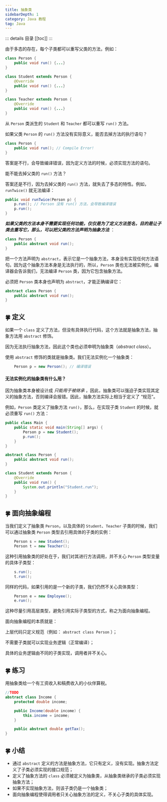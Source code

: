 ```yaml
---
title: 抽象类
sidebarDepth: 1
category: Java 教程
tag: Java
---
```


::: details 目录
[[toc]]
:::

由于多态的存在，每个子类都可以重写父类的方法，例如：

```java
class Person {
    public void run() {...}
}

class Student extends Person {
    @Override
    public void run() {...}
}

class Teacher extends Person {
    @Override
    public void run() {...}
}
```

从 `Person` 类派生的 `Student` 和 `Teacher` 都可以重写 `run()` 方法。

如果父类 `Person` 的 `run()` 方法没有实际意义，能否去掉方法的执行语句？

```java
class Person {
    public void run(); // Compile Error!
}
```

答案是不行，会导致编译错误，因为定义方法的时候，必须实现方法的语句。

能不能去掉父类的 `run()` 方法？

答案还是不行，因为去掉父类的 `run()` 方法，就失去了多态的特性。例如，`runTwice()` 就无法编译：

```java
public void runTwice(Person p) {
    p.run(); // Person 没有 run() 方法，会导致编译错误
    p.run();
}
```

**_如果父类的方法本身不需要实现任何功能，仅仅是为了定义方法签名，目的是让子类去重写它，那么，可以把父类的方法声明为抽象方法_** ：

```java
class Person {
    public abstract void run();
}
```

把一个方法声明为 `abstract`，表示它是一个抽象方法，本身没有实现任何方法语句。因为这个抽象方法本身是无法执行的，所以，`Person` 类也无法被实例化。编译器会告诉我们，无法编译 `Person` 类，因为它包含抽象方法。

必须把 `Person` 类本身也声明为 `abstract`，才能正确编译它：

```java
abstract class Person {
    public abstract void run();
}
```

## 🍀 定义

如果一个 `class` 定义了方法，但没有具体执行代码，这个方法就是抽象方法，抽象方法用 `abstract` 修饰。

因为无法执行抽象方法，因此这个类也必须申明为抽象类（_abstract class_）。

使用 `abstract` 修饰的类就是抽象类。我们无法实例化一个抽象类：

```java
    Person p = new Person(); // 编译错误
```

#### 无法实例化的抽象类有什么用？

因为抽象类本身被设计成 _只能用于被继承_ ，因此，抽象类可以强迫子类实现其定义的抽象方法，否则编译会报错。因此，抽象方法实际上相当于定义了 “规范”。

例如，`Person` 类定义了抽象方法 `run()`，那么，在实现子类 `Student` 的时候，就必须重写 `run()` 方法：

```java
public class Main {
    public static void main(String[] args) {
        Person p = new Student();
        p.run();
    }
}

abstract class Person {
    public abstract void run();
}

class Student extends Person {
    @Override
    public void run() {
        System.out.println("Student.run");
    }
}
```

## 🍀 面向抽象编程

当我们定义了抽象类 `Person`，以及具体的 `Student`、`Teacher` 子类的时候，我们可以通过抽象类 `Person` 类型去引用具体的子类的实例：

```java
    Person s = new Student();
    Person t = new Teacher();
```

这种引用抽象类的好处在于，我们对其进行方法调用，并不关心 `Person` 类型变量的具体子类型：

```java
    s.run();
    t.run();
```

同样的代码，如果引用的是一个新的子类，我们仍然不关心具体类型：

```java
    Person e = new Employee();
    e.run();
```

这种尽量引用高层类型，避免引用实际子类型的方式，称之为面向抽象编程。

面向抽象编程的本质就是：

上层代码只定义规范（例如： `abstract class Person` ）；

不需要子类就可以实现业务逻辑（正常编译）；

具体的业务逻辑由不同的子类实现，调用者并不关心。

## 🍀 练习

用抽象类给一个有工资收入和稿费收入的小伙伴算税。

```java
//TODO
abstract class Income {
    protected double income;

    public Income(double income) {
        this.income = income;
    }

    public abstract double getTax();
}
```

## 🍀 小结

- 通过 `abstract` 定义的方法是抽象方法，它只有定义，没有实现。抽象方法定义了子类必须实现的接口规范；
- 定义了抽象方法的 `class` 必须被定义为抽象类，从抽象类继承的子类必须实现抽象方法；
- 如果不实现抽象方法，则该子类仍是一个抽象类；
- 面向抽象编程使得调用者只关心抽象方法的定义，不关心子类的具体实现。

